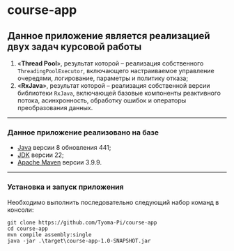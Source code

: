 # course-app

## Данное приложение является реализацией двух задач курсовой работы

1. «**Thread Pool**», результат которой – реализация собственного `ThreadingPoolExecutor`, включающего настраиваемое управление очередями, логирование, параметры и политику отказа;
2. «**RxJava**», результат которой – реализация собственной версии библиотеки `RxJava`, включающей базовые компоненты реактивного потока, асинхронность, обработку ошибок и операторы преобразования данных.

---

### Данное приложение реализовано на базе

- [Java](https://www.java.com/ru/) версии 8 обновления 441;
- [JDK](https://www.oracle.com/th/java/technologies/downloads/) версии 22;
- [Apache Maven](https://maven.apache.org/) версии 3.9.9.

---

### Установка и запуск приложения

Необходимо выполнить последовательно следующий набор команд в консоли:

```
git clone https://github.com/Tyoma-Pi/course-app
cd course-app
mvn compile assembly:single
java -jar .\target\course-app-1.0-SNAPSHOT.jar
```
